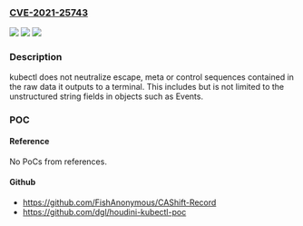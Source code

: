 ### [CVE-2021-25743](https://cve.mitre.org/cgi-bin/cvename.cgi?name=CVE-2021-25743)
![](https://img.shields.io/static/v1?label=Product&message=Kubernetes&color=blue)
![](https://img.shields.io/static/v1?label=Version&message=%3C%3D%201.23.1%20&color=brighgreen)
![](https://img.shields.io/static/v1?label=Vulnerability&message=CWE-150%3A%20Improper%20Neutralization%20of%20Escape%2C%20Meta%2C%20or%20Control%20Sequences&color=brighgreen)

### Description

kubectl does not neutralize escape, meta or control sequences contained in the raw data it outputs to a terminal. This includes but is not limited to the unstructured string fields in objects such as Events.

### POC

#### Reference
No PoCs from references.

#### Github
- https://github.com/FishAnonymous/CAShift-Record
- https://github.com/dgl/houdini-kubectl-poc

